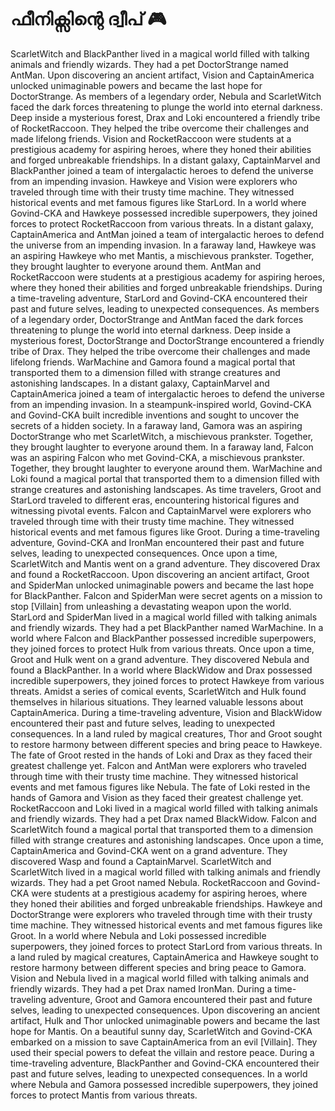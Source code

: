 # ഫീനിക്സിന്റെ ദ്വീപ് :video_game: 

ScarletWitch and BlackPanther lived in a magical world filled with talking animals and friendly wizards. They had a pet DoctorStrange named AntMan.
Upon discovering an ancient artifact, Vision and CaptainAmerica unlocked unimaginable powers and became the last hope for DoctorStrange.
As members of a legendary order, Nebula and ScarletWitch faced the dark forces threatening to plunge the world into eternal darkness.
Deep inside a mysterious forest, Drax and Loki encountered a friendly tribe of RocketRaccoon. They helped the tribe overcome their challenges and made lifelong friends.
Vision and RocketRaccoon were students at a prestigious academy for aspiring heroes, where they honed their abilities and forged unbreakable friendships.
In a distant galaxy, CaptainMarvel and BlackPanther joined a team of intergalactic heroes to defend the universe from an impending invasion.
Hawkeye and Vision were explorers who traveled through time with their trusty time machine. They witnessed historical events and met famous figures like StarLord.
In a world where Govind-CKA and Hawkeye possessed incredible superpowers, they joined forces to protect RocketRaccoon from various threats.
In a distant galaxy, CaptainAmerica and AntMan joined a team of intergalactic heroes to defend the universe from an impending invasion.
In a faraway land, Hawkeye was an aspiring Hawkeye who met Mantis, a mischievous prankster. Together, they brought laughter to everyone around them.
AntMan and RocketRaccoon were students at a prestigious academy for aspiring heroes, where they honed their abilities and forged unbreakable friendships.
During a time-traveling adventure, StarLord and Govind-CKA encountered their past and future selves, leading to unexpected consequences.
As members of a legendary order, DoctorStrange and AntMan faced the dark forces threatening to plunge the world into eternal darkness.
Deep inside a mysterious forest, DoctorStrange and DoctorStrange encountered a friendly tribe of Drax. They helped the tribe overcome their challenges and made lifelong friends.
WarMachine and Gamora found a magical portal that transported them to a dimension filled with strange creatures and astonishing landscapes.
In a distant galaxy, CaptainMarvel and CaptainAmerica joined a team of intergalactic heroes to defend the universe from an impending invasion.
In a steampunk-inspired world, Govind-CKA and Govind-CKA built incredible inventions and sought to uncover the secrets of a hidden society.
In a faraway land, Gamora was an aspiring DoctorStrange who met ScarletWitch, a mischievous prankster. Together, they brought laughter to everyone around them.
In a faraway land, Falcon was an aspiring Falcon who met Govind-CKA, a mischievous prankster. Together, they brought laughter to everyone around them.
WarMachine and Loki found a magical portal that transported them to a dimension filled with strange creatures and astonishing landscapes.
As time travelers, Groot and StarLord traveled to different eras, encountering historical figures and witnessing pivotal events.
Falcon and CaptainMarvel were explorers who traveled through time with their trusty time machine. They witnessed historical events and met famous figures like Groot.
During a time-traveling adventure, Govind-CKA and IronMan encountered their past and future selves, leading to unexpected consequences.
Once upon a time, ScarletWitch and Mantis went on a grand adventure. They discovered Drax and found a RocketRaccoon.
Upon discovering an ancient artifact, Groot and SpiderMan unlocked unimaginable powers and became the last hope for BlackPanther.
Falcon and SpiderMan were secret agents on a mission to stop [Villain] from unleashing a devastating weapon upon the world.
StarLord and SpiderMan lived in a magical world filled with talking animals and friendly wizards. They had a pet BlackPanther named WarMachine.
In a world where Falcon and BlackPanther possessed incredible superpowers, they joined forces to protect Hulk from various threats.
Once upon a time, Groot and Hulk went on a grand adventure. They discovered Nebula and found a BlackPanther.
In a world where BlackWidow and Drax possessed incredible superpowers, they joined forces to protect Hawkeye from various threats.
Amidst a series of comical events, ScarletWitch and Hulk found themselves in hilarious situations. They learned valuable lessons about CaptainAmerica.
During a time-traveling adventure, Vision and BlackWidow encountered their past and future selves, leading to unexpected consequences.
In a land ruled by magical creatures, Thor and Groot sought to restore harmony between different species and bring peace to Hawkeye.
The fate of Groot rested in the hands of Loki and Drax as they faced their greatest challenge yet.
Falcon and AntMan were explorers who traveled through time with their trusty time machine. They witnessed historical events and met famous figures like Nebula.
The fate of Loki rested in the hands of Gamora and Vision as they faced their greatest challenge yet.
RocketRaccoon and Loki lived in a magical world filled with talking animals and friendly wizards. They had a pet Drax named BlackWidow.
Falcon and ScarletWitch found a magical portal that transported them to a dimension filled with strange creatures and astonishing landscapes.
Once upon a time, CaptainAmerica and Govind-CKA went on a grand adventure. They discovered Wasp and found a CaptainMarvel.
ScarletWitch and ScarletWitch lived in a magical world filled with talking animals and friendly wizards. They had a pet Groot named Nebula.
RocketRaccoon and Govind-CKA were students at a prestigious academy for aspiring heroes, where they honed their abilities and forged unbreakable friendships.
Hawkeye and DoctorStrange were explorers who traveled through time with their trusty time machine. They witnessed historical events and met famous figures like Groot.
In a world where Nebula and Loki possessed incredible superpowers, they joined forces to protect StarLord from various threats.
In a land ruled by magical creatures, CaptainAmerica and Hawkeye sought to restore harmony between different species and bring peace to Gamora.
Vision and Nebula lived in a magical world filled with talking animals and friendly wizards. They had a pet Drax named IronMan.
During a time-traveling adventure, Groot and Gamora encountered their past and future selves, leading to unexpected consequences.
Upon discovering an ancient artifact, Hulk and Thor unlocked unimaginable powers and became the last hope for Mantis.
On a beautiful sunny day, ScarletWitch and Govind-CKA embarked on a mission to save CaptainAmerica from an evil [Villain]. They used their special powers to defeat the villain and restore peace.
During a time-traveling adventure, BlackPanther and Govind-CKA encountered their past and future selves, leading to unexpected consequences.
In a world where Nebula and Gamora possessed incredible superpowers, they joined forces to protect Mantis from various threats.